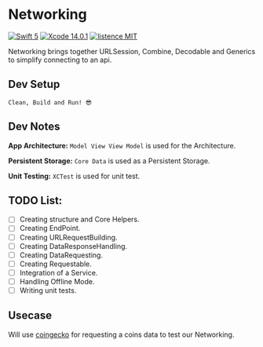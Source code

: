 # Networking
[![Swift 5](https://img.shields.io/badge/Swift-5-green.svg?style=flat)](https://swift.org/) [![Xcode 14.0.1](https://img.shields.io/badge/Xcode-14.0.1-blue)](https://developer.apple.com/documentation/xcode-release-notes/xcode-14_0_1-release-notes) [![listence MIT](https://img.shields.io/badge/listence-MIT-lightgrey)](https://github.com/freshOS/ws-deprecated/blob/master/LICENSE)

Networking brings together URLSession, Combine, Decodable and Generics to simplify connecting to an api.

## Dev Setup
`Clean, Build and Run! 😎`

## Dev Notes ##
**App Architecture:** `Model View View Model` is used for the Architecture.

**Persistent Storage:** `Core Data` is used as a Persistent Storage.

**Unit Testing:** `XCTest` is used for unit test.

## TODO List:
- [ ] Creating structure and Core Helpers.
- [ ] Creating EndPoint.
- [ ] Creating URLRequestBuilding.
- [ ] Creating DataResponseHandling.
- [ ] Creating DataRequesting.
- [ ] Creating Requestable.
- [ ] Integration of a Service.
- [ ] Handling Offline Mode.
- [ ] Writing unit tests.

## Usecase
Will use [coingecko](https://www.coingecko.com/en/api) for requesting a coins data to test our Networking.

